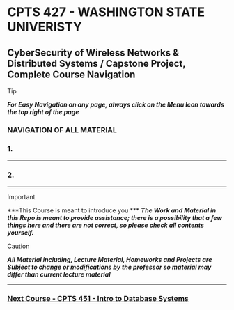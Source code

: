 # CPTS 427 - WASHINGTON STATE UNIVERISTY
## CyberSecurity of Wireless Networks & Distributed Systems / Capstone Project, Complete Course Navigation

> [!TIP]
> ***For Easy Navigation on any page, always click on the Menu Icon towards the top right of the page***

### NAVIGATION OF ALL MATERIAL 

### 1. []()

---
### 2. []()


---

> [!IMPORTANT]
> ***This Course is meant to introduce you ***
> ***The Work and Material in this Repo is meant to provide assistance; there is a possibility that a few things here and there are not correct, so please check all contents yourself.***


> [!CAUTION]
> ***All Material including, Lecture Material, Homeworks and Projects are Subject to change or modifications by the professor so material may differ than current lecture material***

---

### [Next Course - CPTS 451 - Intro to Database Systems ](https://github.com/MarkShinozaki/CPTS451-DatabaseSystems)
